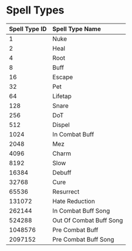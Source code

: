 # Spell Types

| Spell Type ID | Spell Type Name |
| :--- | :--- |
| 1 | Nuke |
| 2 | Heal |
| 4 | Root |
| 8 | Buff |
| 16 | Escape |
| 32 | Pet |
| 64 | Lifetap |
| 128 | Snare |
| 256 | DoT |
| 512 | Dispel |
| 1024 | In Combat Buff |
| 2048 | Mez |
| 4096 | Charm |
| 8192 | Slow |
| 16384 | Debuff |
| 32768 | Cure |
| 65536 | Resurrect |
| 131072 | Hate Reduction |
| 262144 | In Combat Buff Song |
| 524288 | Out Of Combat Buff Song |
| 1048576 | Pre Combat Buff |
| 2097152 | Pre Combat Buff Song |
